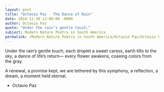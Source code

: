 ```yaml
---
layout: post
title: "Octavio Paz - The Dance of Rain"
date: 2024-12-30 12:00:00 -0000
author: Octavio Paz
quote: "Under the rain’s gentle touch,"
subject: Modern Nature Poetry in South America
permalink: /Modern Nature Poetry in South America/Octavio Paz/Octavio Paz - The Dance of Rain
---
```


Under the rain’s gentle touch,
each droplet a sweet caress,
earth tilts to the sky,
a dance of life’s return—
every flower awakens,
coaxing colors from the gray.

A renewal,
a promise kept,
we are tethered by this symphony,
a reflection, a dream,
a moment held eternal.

- Octavio Paz
